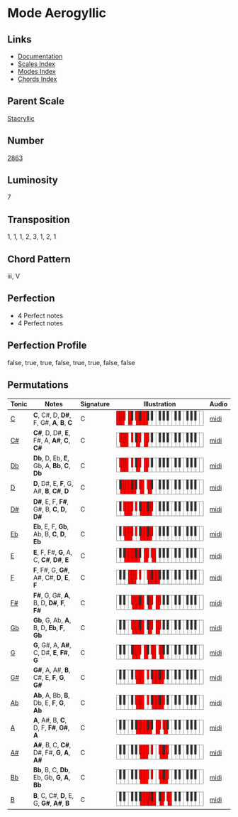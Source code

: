 # Mode Aerogyllic

## Links

- [Documentation](README.md)
- [Scales Index](Scales.md)
- [Modes Index](Modes.md)
- [Chords Index](Chords.md)

## Parent Scale

[Stacryllic](ScaleStacryllic.md)

## Number

[2863](https://ianring.com/musictheory/scales/2863)

## Luminosity

7

## Transposition

1, 1, 1, 2, 3, 1, 2, 1

## Chord Pattern

iii, V

## Perfection

- 4 Perfect notes
- 4 Perfect notes

## Perfection Profile

false, true, true, false, true, true, false, false

## Permutations

| Tonic | Notes | Signature | Illustration | Audio |
|-------|-------|-----------|--------------|-------|
| [C](ModeCNaturalAerogyllic.md) | **C**, C#, D, **D#**, F, G#, **A**, **B**, **C** | C | ![CNaturalAerogyllic](ModeCNaturalAerogyllic.png) | [midi](https://github.com/edipermadi/music/blob/main/docs/ModeCNaturalAerogyllic.mid?raw=true) |
| [C#](ModeCSharpAerogyllic.md) | **C#**, D, D#, **E**, F#, A, **A#**, **C**, **C#** | C | ![CSharpAerogyllic](ModeCSharpAerogyllic.png) | [midi](https://github.com/edipermadi/music/blob/main/docs/ModeCSharpAerogyllic.mid?raw=true) |
| [Db](ModeDFlatAerogyllic.md) | **Db**, D, Eb, **E**, Gb, A, **Bb**, **C**, **Db** | C | ![DFlatAerogyllic](ModeDFlatAerogyllic.png) | [midi](https://github.com/edipermadi/music/blob/main/docs/ModeDFlatAerogyllic.mid?raw=true) |
| [D](ModeDNaturalAerogyllic.md) | **D**, D#, E, **F**, G, A#, **B**, **C#**, **D** | C | ![DNaturalAerogyllic](ModeDNaturalAerogyllic.png) | [midi](https://github.com/edipermadi/music/blob/main/docs/ModeDNaturalAerogyllic.mid?raw=true) |
| [D#](ModeDSharpAerogyllic.md) | **D#**, E, F, **F#**, G#, B, **C**, **D**, **D#** | C | ![DSharpAerogyllic](ModeDSharpAerogyllic.png) | [midi](https://github.com/edipermadi/music/blob/main/docs/ModeDSharpAerogyllic.mid?raw=true) |
| [Eb](ModeEFlatAerogyllic.md) | **Eb**, E, F, **Gb**, Ab, B, **C**, **D**, **Eb** | C | ![EFlatAerogyllic](ModeEFlatAerogyllic.png) | [midi](https://github.com/edipermadi/music/blob/main/docs/ModeEFlatAerogyllic.mid?raw=true) |
| [E](ModeENaturalAerogyllic.md) | **E**, F, F#, **G**, A, C, **C#**, **D#**, **E** | C | ![ENaturalAerogyllic](ModeENaturalAerogyllic.png) | [midi](https://github.com/edipermadi/music/blob/main/docs/ModeENaturalAerogyllic.mid?raw=true) |
| [F](ModeFNaturalAerogyllic.md) | **F**, F#, G, **G#**, A#, C#, **D**, **E**, **F** | C | ![FNaturalAerogyllic](ModeFNaturalAerogyllic.png) | [midi](https://github.com/edipermadi/music/blob/main/docs/ModeFNaturalAerogyllic.mid?raw=true) |
| [F#](ModeFSharpAerogyllic.md) | **F#**, G, G#, **A**, B, D, **D#**, **F**, **F#** | C | ![FSharpAerogyllic](ModeFSharpAerogyllic.png) | [midi](https://github.com/edipermadi/music/blob/main/docs/ModeFSharpAerogyllic.mid?raw=true) |
| [Gb](ModeGFlatAerogyllic.md) | **Gb**, G, Ab, **A**, B, D, **Eb**, **F**, **Gb** | C | ![GFlatAerogyllic](ModeGFlatAerogyllic.png) | [midi](https://github.com/edipermadi/music/blob/main/docs/ModeGFlatAerogyllic.mid?raw=true) |
| [G](ModeGNaturalAerogyllic.md) | **G**, G#, A, **A#**, C, D#, **E**, **F#**, **G** | C | ![GNaturalAerogyllic](ModeGNaturalAerogyllic.png) | [midi](https://github.com/edipermadi/music/blob/main/docs/ModeGNaturalAerogyllic.mid?raw=true) |
| [G#](ModeGSharpAerogyllic.md) | **G#**, A, A#, **B**, C#, E, **F**, **G**, **G#** | C | ![GSharpAerogyllic](ModeGSharpAerogyllic.png) | [midi](https://github.com/edipermadi/music/blob/main/docs/ModeGSharpAerogyllic.mid?raw=true) |
| [Ab](ModeAFlatAerogyllic.md) | **Ab**, A, Bb, **B**, Db, E, **F**, **G**, **Ab** | C | ![AFlatAerogyllic](ModeAFlatAerogyllic.png) | [midi](https://github.com/edipermadi/music/blob/main/docs/ModeAFlatAerogyllic.mid?raw=true) |
| [A](ModeANaturalAerogyllic.md) | **A**, A#, B, **C**, D, F, **F#**, **G#**, **A** | C | ![ANaturalAerogyllic](ModeANaturalAerogyllic.png) | [midi](https://github.com/edipermadi/music/blob/main/docs/ModeANaturalAerogyllic.mid?raw=true) |
| [A#](ModeASharpAerogyllic.md) | **A#**, B, C, **C#**, D#, F#, **G**, **A**, **A#** | C | ![ASharpAerogyllic](ModeASharpAerogyllic.png) | [midi](https://github.com/edipermadi/music/blob/main/docs/ModeASharpAerogyllic.mid?raw=true) |
| [Bb](ModeBFlatAerogyllic.md) | **Bb**, B, C, **Db**, Eb, Gb, **G**, **A**, **Bb** | C | ![BFlatAerogyllic](ModeBFlatAerogyllic.png) | [midi](https://github.com/edipermadi/music/blob/main/docs/ModeBFlatAerogyllic.mid?raw=true) |
| [B](ModeBNaturalAerogyllic.md) | **B**, C, C#, **D**, E, G, **G#**, **A#**, **B** | C | ![BNaturalAerogyllic](ModeBNaturalAerogyllic.png) | [midi](https://github.com/edipermadi/music/blob/main/docs/ModeBNaturalAerogyllic.mid?raw=true) |
